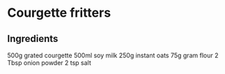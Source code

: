 # Courgette fritters

## Ingredients
500g grated courgette
500ml soy milk
250g instant oats
75g gram flour
2 Tbsp onion powder
2 tsp salt

